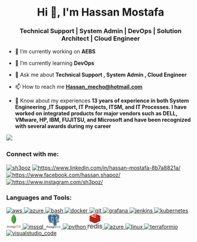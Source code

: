 <!--
**SH3POZ/SH3POZ** is a ✨ _special_ ✨ repository because its `README.md` (this file) appears on your GitHub profile.
Here are some ideas to get you started:
- 🔭 I’m currently working on ...
- 🌱 I’m currently learning ...
- 👯 I’m looking to collaborate on ...
- 🤔 I’m looking for help with ...
- 💬 Ask me about ...
- 📫 How to reach me: ...
- 😄 Pronouns: ...
- ⚡ Fun fact: ...
-->
<h1 align="center">Hi 👋, I'm Hassan Mostafa</h1>
<h3 align="center">Technical Support | System Admin | DevOps | Solution Architect | Cloud Engineer</h3>

- 🔭 I’m currently working on **AEBS**

- 🌱 I’m currently learning **DevOps**

- 💬 Ask me about **Technical Support , System Admin , Cloud Engineer**

- 📫 How to reach me **Hassan_mecho@hotmail.com**

- 📄 Know about my experiences **13 years of experience in both System Engineering ,IT Support, IT Projects, ITSM, and IT Processes. I have worked on integrated products for major vendors such as DELL, VMware, HP, IBM, FUJITSU, and Microsoft and have been recognized with several awards during my career**

<img src="https://github.com/SH3POZ/SH3POZ/blob/main/profile-img.gif" align="down" width="50%"/>

<h3 align="left">Connect with me:</h3>
<p align="left">
<a href="https://twitter.com/sh3poz" target="blank"><img align="center" src="https://raw.githubusercontent.com/rahuldkjain/github-profile-readme-generator/master/src/images/icons/Social/twitter.svg" alt="sh3poz" height="30" width="40" /></a>
<a href="https://www.linkedin.com/in/hassan-mostafa-8b7a8821a/" target="blank"><img align="center" src="https://raw.githubusercontent.com/rahuldkjain/github-profile-readme-generator/master/src/images/icons/Social/linked-in-alt.svg" alt="https://www.linkedin.com/in/hassan-mostafa-8b7a8821a/" height="30" width="40" /></a>
<a href="https://www.facebook.com/hassan.shapoz/" target="blank"><img align="center" src="https://raw.githubusercontent.com/rahuldkjain/github-profile-readme-generator/master/src/images/icons/Social/facebook.svg" alt="https://www.facebook.com/hassan.shapoz/" height="30" width="40" /></a>
<a href="https://www.instagram.com/sh3poz/" target="blank"><img align="center" src="https://raw.githubusercontent.com/rahuldkjain/github-profile-readme-generator/master/src/images/icons/Social/instagram.svg" alt="https://www.instagram.com/sh3poz/" height="30" width="40" /></a>
</p>

<h3 align="left">Languages and Tools:</h3>
<p align="left"> <a href="https://aws.amazon.com" target="_blank" rel="noreferrer"> <img src="https://techstack-generator.vercel.app/aws-icon.svg" alt="aws" width="40" height="40"/> </a> <a href="https://azure.microsoft.com/en-in/" target="_blank" rel="noreferrer"> <img src="https://www.vectorlogo.zone/logos/microsoft_azure/microsoft_azure-icon.svg" alt="azure" width="40" height="40"/> </a> <a href="https://www.gnu.org/software/bash/" target="_blank" rel="noreferrer"> <img src="https://www.vectorlogo.zone/logos/gnu_bash/gnu_bash-icon.svg" alt="bash" width="40" height="40"/> </a> <a href="https://www.docker.com/" target="_blank" rel="noreferrer"> <img src="https://techstack-generator.vercel.app/docker-icon.svg" alt="docker" width="40" height="40"/> </a> <a href="https://git-scm.com/" target="_blank" rel="noreferrer"> <img src="https://www.vectorlogo.zone/logos/git-scm/git-scm-icon.svg" alt="git" width="40" height="40"/> </a> <a href="https://grafana.com" target="_blank" rel="noreferrer"> <img src="https://www.vectorlogo.zone/logos/grafana/grafana-icon.svg" alt="grafana" width="40" height="40"/> </a> <a href="https://www.jenkins.io" target="_blank" rel="noreferrer"> <img src="https://www.vectorlogo.zone/logos/jenkins/jenkins-icon.svg" alt="jenkins" width="40" height="40"/> </a> <a href="https://kubernetes.io" target="_blank" rel="noreferrer"> <img src="https://techstack-generator.vercel.app/kubernetes-icon.svg" alt="kubernetes" width="40" height="40"/> </a>  </a> <a href="https://www.mongodb.com/" target="_blank" rel="noreferrer"> <img src="https://raw.githubusercontent.com/devicons/devicon/master/icons/mongodb/mongodb-original-wordmark.svg" alt="mongodb" width="40" height="40"/> </a> <a href="https://www.microsoft.com/en-us/sql-server" target="_blank" rel="noreferrer"> <img src="https://techstack-generator.vercel.app/mysql-icon.svg" alt="mssql" width="40" height="40"/> </a> <a href="https://www.mysql.com/" target="_blank" rel="noreferrer"> <img href="https://www.postgresql.org" target="_blank" rel="noreferrer"> <img src="https://raw.githubusercontent.com/devicons/devicon/master/icons/postgresql/postgresql-original-wordmark.svg" alt="postgresql" width="40" height="40"/> </a> <a href="https://www.python.org" target="_blank" rel="noreferrer"> <img src="https://techstack-generator.vercel.app/python-icon.svg" alt="python" width="40" height="40"/> </a> <a href="https://redis.io" target="_blank" rel="noreferrer"> <img src="https://raw.githubusercontent.com/devicons/devicon/master/icons/redis/redis-original-wordmark.svg" alt="redis" width="40" height="40"/> </a> 
<a href="https://github.com/en-in/" target="_blank" rel="noreferrer"> <img 
src="https://techstack-generator.vercel.app/github-icon.svg" alt="azure" width="40" height="40"/> </a> <a href="https://www.linux.com//en-in/" target="_blank" rel="noreferrer"> <img 
src="https://www.vectorlogo.zone/logos/linux/linux-icon.svg" alt="linux" width="40" height="40"/> </a> 
<a href="https://www.terraform.io/en-in/" target="_blank" rel="noreferrer"> <img 
src="https://www.vectorlogo.zone/logos/terraformio/terraformio-icon.svg" alt="terraformio" width="40" height="40"/> </a> 
<a href="https://code.visualstudio.com/" target="_blank" rel="noreferrer"> <img 
src="https://www.vectorlogo.zone/logos/visualstudio_code/visualstudio_code-icon.svg" alt="visualstudio_code" width="40" height="40"/> </a>


